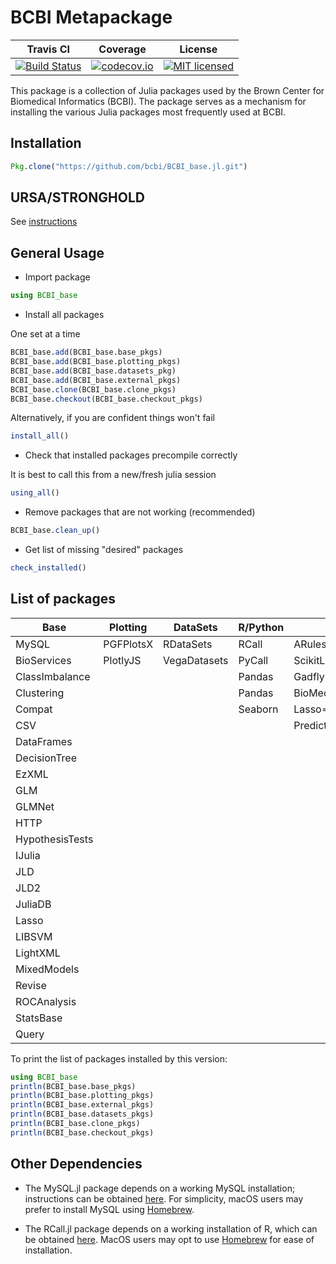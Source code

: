 # BCBI Metapackage

| Travis CI | Coverage | License |
|-----------|----------|---------|
|[![Build Status](https://travis-ci.org/bcbi/BCBI_base.jl.svg?branch=master)](https://travis-ci.org/bcbi/BCBI_base.jl)|[![codecov.io](http://codecov.io/github/bcbi/BCBI_base.jl/coverage.svg?branch=master)](http://codecov.io/githubbcbi/BCBI_base.jl?branch=master)|[![MIT licensed](https://img.shields.io/badge/license-MIT-blue.svg)](https://raw.githubusercontent.com/bcbi/BCBI_base.jl/bcbi_v0.0.0/LICENSE.md)|

This package is a collection of Julia packages used by the Brown Center for Biomedical Informatics (BCBI). The package serves as a mechanism for installing the various Julia packages most frequently used at BCBI.


## Installation

```julia
Pkg.clone("https://github.com/bcbi/BCBI_base.jl.git")
```

## URSA/STRONGHOLD

See [instructions](https://github.com/bcbi/BCBI_base.jl/blob/master/STRONGHOLD.md)

## General Usage

* Import package

```julia
using BCBI_base
```

* Install all packages

One set at a time
```julia
BCBI_base.add(BCBI_base.base_pkgs)
BCBI_base.add(BCBI_base.plotting_pkgs)
BCBI_base.add(BCBI_base.datasets_pkg)
BCBI_base.add(BCBI_base.external_pkgs)
BCBI_base.clone(BCBI_base.clone_pkgs)
BCBI_base.checkout(BCBI_base.checkout_pkgs)
```

Alternatively, if you are confident things won't fail
```julia
install_all()
````

* Check that installed packages precompile correctly

It is best to call this from a new/fresh julia session

```julia
using_all()
```

* Remove packages that are not working (recommended)

```julia
BCBI_base.clean_up()
```

* Get list of missing "desired" packages

```julia
check_installed()
```

## List of packages

| Base | Plotting | DataSets | R/Python | Cloned
|------------|--------------|---------------------|---------------------|---------------------|
|MySQL|PGFPlotsX|RDataSets|RCall|ARules=>https://github.com/bcbi/ARules.jl|
|BioServices|PlotlyJS|VegaDatasets|PyCall|ScikitLearn=>https://github.com/cstjean/ScikitLearn.jl.git|
|ClassImbalance|||Pandas|Gadfly=>https://github.com/GiovineItalia/Gadfly.jl.git|
|Clustering|||Pandas|BioMedQuery=>https://github.com/bcbi/BioMedQuery.jl.git|
|Compat|||Seaborn|Lasso=>https://github.com/simonster/Lasso.jl.git|
|CSV||||PredictMD=>https://github.com/bcbi/PredictMD.jl|
|DataFrames|||||
|DecisionTree|||||
|EzXML|||||
|GLM|||||
|GLMNet|||||
|HTTP|||||
|HypothesisTests|||||
|IJulia|||||
|JLD|||||
|JLD2|||||
|JuliaDB|||||
|Lasso|||||
|LIBSVM|||||
|LightXML|||||
|MixedModels|||||
|Revise|||||
|ROCAnalysis|||||
|StatsBase|||||
|Query|||||


To print the list of packages installed by this version:


```julia
using BCBI_base
println(BCBI_base.base_pkgs)
println(BCBI_base.plotting_pkgs)
println(BCBI_base.external_pkgs)
println(BCBI_base.datasets_pkgs)
println(BCBI_base.clone_pkgs)
println(BCBI_base.checkout_pkgs)
```


## Other Dependencies
* The MySQL.jl package depends on a working MySQL installation; instructions can be obtained [here](https://dev.mysql.com/doc/refman/5.7/en/installing.html). For simplicity, macOS users may prefer to install MySQL using [Homebrew](https://brew.sh/).

* The RCall.jl package depends on a working installation of R, which can be obtained [here](https://www.r-project.org/). MacOS users may opt to use [Homebrew](https://brew.sh/) for ease of installation.
